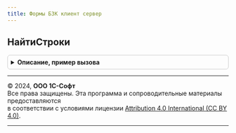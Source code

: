```yaml
---
title: Формы БЗК клиент сервер
---
```



## НайтиСтроки
<details style="margin: 1em 0; padding: 0.5em; border: 1px solid #ccc; border-radius: 6px;">

<summary style="font-weight: bold; cursor: pointer;">Описание, пример вызова</summary>

```bsl

// Находит строки в таблице удовлетворяющие фильтру без вызова сервера.
//   Метод подходит для использования в случаях, когда заранее известно что в таблице небольшое количество записей.
//   Если записей много - рекомендуется использовать метод НайтиСтроки объекта ДанныеФормыКоллекция.
//
// Параметры:
//   Таблица - ДанныеФормыКоллекция
//   Фильтр - Структура
//
// Возвращаемое значение:
//   Массив - Массив строк коллекции, соответствующих условиям поиска.
//
Функция НайтиСтроки(Таблица, Фильтр) Экспорт
```

Пример вызова
```bsl
Результат = ФормыБЗККлиентСервер.НайтиСтроки(Таблица, Фильтр) 
```
</details>

---

© 2024, **ООО 1С-Софт**  
Все права защищены. Эта программа и сопроводительные материалы предоставляются  
в соответствии с условиями лицензии [Attribution 4.0 International (CC BY 4.0)](https://creativecommons.org/licenses/by/4.0/legalcode).

---
